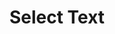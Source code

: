 ---
title: Select Text
layout: DemoLayout
sidebar: false
navbar: false
pageClass: customDemoPage
pie: "@pie-element/select-text@3.6.1"
model:
    id: '1'
    element: select-text
    highlightChoices: true
    feedback:
      correct:
        type: default
        default: Correct
      incorrect:
        type: default
        default: Incorrect
      partial:
        type: default
        default: Nearly
    partialScoring: false
    maxSelections: 2
    mode: sentence
    prompt: What sentences contain the character 6 in them?
    text: Rachel cut out 8 stars in 6 minutes. Lovelle cut out 6 stars in 4 minutes. Rachel
      cut out 4 more stars than Lovelle. Lovelle and Rachel cut the same number of stars
      in 6 minutes.
    tokens:
    - text: Rachel cut out 8 stars in 6 minutes.
      start: 0
      end: 36
      correct: true
    - text: Lovelle cut out 6 stars in 4 minutes.
      start: 37
      end: 74
      correct: true
    - text: Lovelle and Rachel cut the same number of stars in 6 minutes.
      start: 117
      end: 177
---